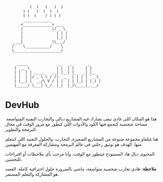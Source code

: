 ```
                          
           (  )   (   )  )
        ) (   )  (  (  (
        ( )  (    ) ) ( )
        _____________
       <_____________> ___
       |             |/ _ \
       |               | | |
       |               |_| |
    ___|             |\___/
   /    \___________/    \
   \_____________________/


     _____              _    _       _     
    |  __ \            | |  | |     | |    
    | |  | | _____   __| |__| |_   _| |__  
    | |  | |/ _ \ \ / /|  __  | | | | '_ \ 
    | |__| |  __/\ V / | |  | | |_| | |_) |
    |_____/ \___| \_/  |_|  |_|\__,_|_.__/ 

```
# DevHub

هذا هو المكان اللي غادي نبقى نشارك فيه المشاريع ديالي والتجارب التقنية المتواضعة. مساحة شخصية كنجمع فيها الكود والأدوات اللي كنطور مع مرور الوقت في مجال البرمجة والتطوير.

هنا غتلقاو مجموعة متنوعة من المشاريع الصغيرة، التجارب، والحلول التقنية اللي كنتعلم منها. الهدف هو توثيق رحلتي في عالم البرمجة ومشاركة المعرفة مع المهتمين.

المحتوى ديال هاد المستودع غيتطور مع الوقت، وأنا مرحب بأي ملاحظات أو اقتراحات للتحسين.

**ملاحظة**: هادي تجارب شخصية متواضعة، ماشي بالضرورة حلول احترافية كاملة. القصد هو المشاركة والتعلم المستمر.
